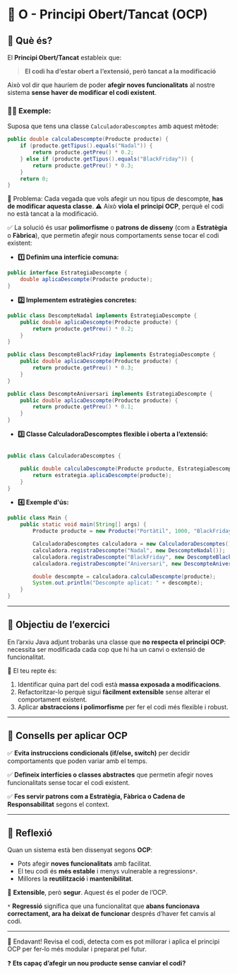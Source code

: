 # 🚪 O - Principi Obert/Tancat (OCP)

## 🧠 Què és?

El **Principi Obert/Tancat** estableix que:

> **El codi ha d’estar obert a l’extensió, però tancat a la modificació**

Això vol dir que hauríem de poder **afegir noves funcionalitats** al nostre sistema **sense haver de modificar el codi existent**.


### 👩‍🏫 **Exemple:**

Suposa que tens una classe `CalculadoraDescomptes` amb aquest mètode:

```java
public double calculaDescompte(Producte producte) {
    if (producte.getTipus().equals("Nadal")) {
        return producte.getPreu() * 0.2;
    } else if (producte.getTipus().equals("BlackFriday")) {
        return producte.getPreu() * 0.3;
    }
    return 0;
}
```
🔴 Problema: Cada vegada que vols afegir un nou tipus de descompte, **has de modificar aquesta classe**.
⚠️ Això **viola el principi OCP**, perquè el codi no està tancat a la modificació.


✅ La solució és usar **polimorfisme** o **patrons de disseny** (com a **Estratègia** o **Fàbrica**), que permetin afegir nous comportaments sense tocar el codi existent:

- **1️⃣ Definim una interfície comuna:**

```java
public interface EstrategiaDescompte {
    double aplicaDescompte(Producte producte);
}
```
- **2️⃣ Implementem estratègies concretes:**

```java
public class DescompteNadal implements EstrategiaDescompte {
    public double aplicaDescompte(Producte producte) {
        return producte.getPreu() * 0.2;
    }
}

public class DescompteBlackFriday implements EstrategiaDescompte {
    public double aplicaDescompte(Producte producte) {
        return producte.getPreu() * 0.3;
    }
}

public class DescompteAniversari implements EstrategiaDescompte {
    public double aplicaDescompte(Producte producte) {
        return producte.getPreu() * 0.1;
    }
}

```
- **3️⃣ Classe CalculadoraDescomptes flexible i oberta a l’extensió:**

```java

public class CalculadoraDescomptes {

    public double calculaDescompte(Producte producte, EstrategiaDescompte estrategia ) {
        return estrategia.aplicaDescompte(producte);
    }
}
````
- **4️⃣ Exemple d'ús:**

```java
public class Main {
    public static void main(String[] args) {
        Producte producte = new Producte("Portàtil", 1000, "BlackFriday");

        CalculadoraDescomptes calculadora = new CalculadoraDescomptes();
        calculadora.registraDescompte("Nadal", new DescompteNadal());
        calculadora.registraDescompte("BlackFriday", new DescompteBlackFriday());
        calculadora.registraDescompte("Aniversari", new DescompteAniversari());

        double descompte = calculadora.calculaDescompte(producte);
        System.out.println("Descompte aplicat: " + descompte);
    }
}
```
---

## 🎯 Objectiu de l’exercici

En l’arxiu Java adjunt trobaràs una classe que **no respecta el principi OCP**: necessita ser modificada cada cop que hi ha un canvi o extensió de funcionalitat.

🔧 El teu repte és:

1. Identificar quina part del codi està **massa exposada a modificacions**.
2. Refactoritzar-lo perquè sigui **fàcilment extensible** sense alterar el comportament existent.
3. Aplicar **abstraccions i polimorfisme** per fer el codi més flexible i robust.

---

## 📌 Consells per aplicar OCP

✅ **Evita instruccions condicionals (if/else, switch)** per decidir comportaments que poden variar amb el temps.

✅ **Defineix interfícies o classes abstractes** que permetin afegir noves funcionalitats sense tocar el codi existent.

✅ **Fes servir patrons com a Estratègia, Fàbrica o Cadena de Responsabilitat** segons el context.

---


## 💬 Reflexió

Quan un sistema està ben dissenyat segons **OCP**:
- Pots afegir **noves funcionalitats** amb facilitat.
- El teu codi és **més estable** i menys vulnerable a regressions`*`.
- Millores la **reutilització** i **mantenibilitat**.

🔁 **Extensible**, però **segur**. Aquest és el poder de l’OCP. 

`*` **Regressió** significa que una funcionalitat que **abans funcionava correctament, ara ha deixat de funcionar** després d’haver fet canvis al codi.

---

🚀 Endavant! Revisa el codi, detecta com es pot millorar i aplica el principi OCP per fer-lo més modular i preparat pel futur.

❓ **Ets capaç d’afegir un nou producte sense canviar el codi?** 


